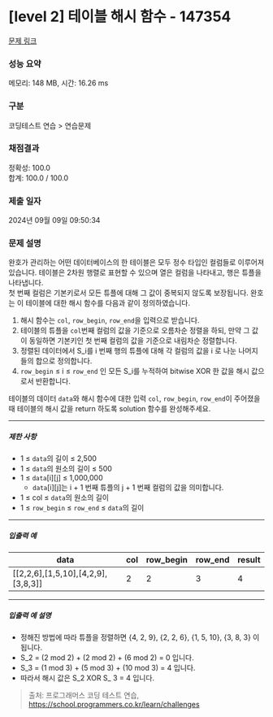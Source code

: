 # [level 2] 테이블 해시 함수 - 147354 

[문제 링크](https://school.programmers.co.kr/learn/courses/30/lessons/147354) 

### 성능 요약

메모리: 148 MB, 시간: 16.26 ms

### 구분

코딩테스트 연습 > 연습문제

### 채점결과

정확성: 100.0<br/>합계: 100.0 / 100.0

### 제출 일자

2024년 09월 09일 09:50:34

### 문제 설명

<p>완호가 관리하는 어떤 데이터베이스의 한 테이블은 모두 정수 타입인 컬럼들로 이루어져 있습니다. 테이블은 2차원 행렬로 표현할 수 있으며 열은 컬럼을 나타내고, 행은 튜플을 나타냅니다.<br>
첫 번째 컬럼은 기본키로서 모든 튜플에 대해 그 값이 중복되지 않도록 보장됩니다. 완호는 이 테이블에 대한 해시 함수를 다음과 같이 정의하였습니다.</p>

<ol>
<li>해시 함수는 <code>col</code>, <code>row_begin</code>, <code>row_end</code>을 입력으로 받습니다.</li>
<li>테이블의 튜플을 <code>col</code>번째 컬럼의 값을 기준으로 오름차순 정렬을 하되, 만약 그 값이 동일하면 기본키인 첫 번째 컬럼의 값을 기준으로 내림차순 정렬합니다.</li>
<li>정렬된 데이터에서 S_i를 i 번째 행의 튜플에 대해 각 컬럼의 값을 i 로 나눈 나머지들의 합으로 정의합니다.</li>
<li><code>row_begin</code> ≤ i ≤ <code>row_end</code> 인 모든 S_i를 누적하여 bitwise XOR 한 값을 해시 값으로서 반환합니다.</li>
</ol>

<p>테이블의 데이터 <code>data</code>와 해시 함수에 대한 입력 <code>col</code>, <code>row_begin</code>, <code>row_end</code>이 주어졌을 때 테이블의 해시 값을 return 하도록 solution 함수를 완성해주세요.</p>

<hr>

<h5>제한 사항</h5>

<ul>
<li>1 ≤ <code>data</code>의 길이 ≤ 2,500</li>
<li>1 ≤ <code>data</code>의 원소의 길이 ≤ 500</li>
<li>1 ≤ <code>data</code>[i][j] ≤ 1,000,000

<ul>
<li><code>data</code>[i][j]는 i + 1 번째 튜플의 j + 1 번째 컬럼의 값을 의미합니다.</li>
</ul></li>
<li>1 ≤ col ≤ <code>data</code>의 원소의 길이</li>
<li>1 ≤ <code>row_begin</code> ≤ <code>row_end</code> ≤ <code>data</code>의 길이</li>
</ul>

<hr>

<h5>입출력 예</h5>
<table class="table">
        <thead><tr>
<th>data</th>
<th>col</th>
<th>row_begin</th>
<th>row_end</th>
<th>result</th>
</tr>
</thead>
        <tbody><tr>
<td>[[2,2,6],[1,5,10],[4,2,9],[3,8,3]]</td>
<td>2</td>
<td>2</td>
<td>3</td>
<td>4</td>
</tr>
</tbody>
      </table>
<hr>

<h5>입출력 예 설명</h5>

<ul>
<li>정해진 방법에 따라 튜플을 정렬하면 {4, 2, 9}, {2, 2, 6}, {1, 5, 10}, {3, 8, 3} 이 됩니다.</li>
<li>S_2 = (2 mod 2) + (2 mod 2) + (6 mod 2) = 0 입니다.</li>
<li>S_3 = (1 mod 3) + (5 mod 3) + (10 mod 3) = 4 입니다.</li>
<li>따라서 해시 값은 S_2 XOR S_ 3 = 4 입니다.</li>
</ul>


> 출처: 프로그래머스 코딩 테스트 연습, https://school.programmers.co.kr/learn/challenges